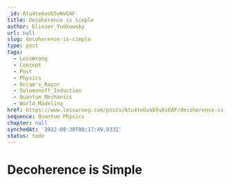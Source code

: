 ```yaml
---
_id: Atu4teGvob5vKvEAF
title: Decoherence is Simple
author: Eliezer_Yudkowsky
url: null
slug: decoherence-is-simple
type: post
tags:
  - LessWrong
  - Concept
  - Post
  - Physics
  - Occam's_Razor
  - Solomonoff_Induction
  - Quantum_Mechanics
  - World_Modeling
href: https://www.lesswrong.com/posts/Atu4teGvob5vKvEAF/decoherence-is-simple
sequence: Quantum Physics
chapter: null
synchedAt: '2022-08-30T08:17:49.933Z'
status: todo
---
```


# Decoherence is Simple
